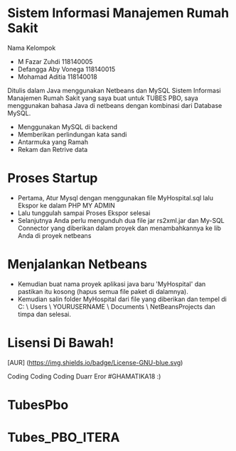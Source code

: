 # Sistem Informasi Manajemen Rumah Sakit

Nama Kelompok
* M Fazar Zuhdi       118140005
* Defangga Aby Vonega 118140015
* Mohamad Aditia      118140018

Ditulis dalam Java menggunakan Netbeans dan MySQL
Sistem Informasi Manajemen Rumah Sakit yang saya buat untuk TUBES PBO, saya menggunakan bahasa Java di netbeans dengan kombinasi dari Database MySQL.

* Menggunakan MySQL di backend
* Memberikan perlindungan kata sandi
* Antarmuka yang Ramah
* Rekam dan Retrive data

# Proses Startup
* Pertama, Atur Mysql dengan menggunakan file MyHospital.sql lalu Ekspor ke dalam PHP MY ADMIN
* Lalu tunggulah sampai Proses Ekspor selesai
* Selanjutnya Anda perlu mengunduh dua file jar rs2xml.jar dan My-SQL Connector yang diberikan dalam proyek dan menambahkannya ke lib Anda di proyek netbeans

# Menjalankan Netbeans
* Kemudian buat nama proyek aplikasi java baru 'MyHospital' dan pastikan itu kosong (hapus semua file paket di dalamnya).
* Kemudian salin folder MyHospital dari file yang diberikan dan tempel di C: \ Users \ YOURUSERNAME \ Documents \ NetBeansProjects dan timpa dan selesai.

# Lisensi Di Bawah! 
[AUR] (https://img.shields.io/badge/License-GNU-blue.svg)

Coding Coding Coding Duarr Eror #GHAMATIKA18 :)
# TubesPbo
# Tubes_PBO_ITERA
